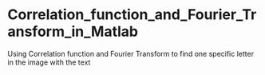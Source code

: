 # Correlation_function_and_Fourier_Transform_in_Matlab
Using Correlation function and Fourier Transform to find one specific letter in the image with the text
